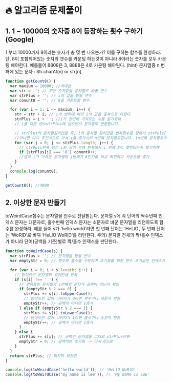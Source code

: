 # 🔥 알고리즘 문제풀이

## 1. 1 ~ 10000의 숫자중 8이 등장하는 횟수 구하기(Google)

1 부터 10000까지 8이라는 숫자가 총 몇 번 나오는가? 이를 구하는 함수를 완성하라.
단, 8이 포함되어있는 숫자의 갯수를 카운팅 하는것이 아니라 8이라는 숫자를 모두 카운팅 해야한다. 예를들어 8808은 3, 8888은 4로 카운팅 해야된다.
(hint) 문자열중 n 번째에 있는 문자 : Str.charAt(n) or str[n]

```javascript
function getCount8() {
  var maxium = 10000; //최대값
  var str = ''; // 모든 숫자값을 문자열로 바꿀 변수
  var strPlus = ''; // i의 값을 받을 변수
  var conunt8 = ''; // 8을 카운트할 변수

  for (var i = 1; i <= maxium; i++) {
    str = str + i; // i의 변화에 따라 i의 값을 중복으로 더한다.
    strPlus = i + ''; //i가 한번에 가져오는 수를 알기위해
    // i를 다른 변수strPlus에 담으면서 문자열로 변환합니다.

    // strPlus의 문자열길이만큼 즉, i의 문자열 길이만큼 반복횟수를 정해서 strPuls[j] === 8 이면 count8을 1++
    //아니면 다시 조건식으로 가서 j를 증가시켜 n번쨰 문자열로갑니다. (n번째 문자열로이동)
    for (var j = 0; j <= strPlus.length; j++) {
      // strPuls안에 담긴 i의 길이 만큼 반복해서 i 안에 8이 몇번있는지 알기위해
      if (strPlus[j] === '8') conunt8++;
      //결국 i가 가져온 문자열의 j번째가 8인지를 비교 확인하고 카운트를 증가
    }
  }
  console.log(conunt8);
}

getCount8(); //4000
```

## 2. 이상한 문자 만들기

toWeirdCase함수는 문자열을 인수로 전달받는다.
문자열 s에 각 단어의 짝수번째 인덱스 문자는 대문자로, 홀수번째 인덱스 문자는 소문자로 바꾼 문자열을 리턴하도록 함수를 완성하라.
예를 들어 s가 ‘hello world’라면 첫 번째 단어는 ‘HeLlO’, 두 번째 단어는 ‘WoRlD’로 바꿔 ‘HeLlO WoRlD’를 리턴한다.
주의) 문자열 전체의 짝/홀수 인덱스가 아니라 단어(공백을 기준)별로 짝/홀수 인덱스를 판단한다.

```javascript
function toWeirdCase(s) {
  var strPlus = ''; // 문자열을 받을 변수
  var emptyStr = 0; // 짝수와 홀수를 구분하여 초기화를 위한 변수 초기값은 인덱스가 0부터 카운트 되니까 0으로 설정

  for (var i = 0; i < s.length; i++) {
    // 받아드린 문자열의 길이만큼 반복
    if (s[i] !== ' ') {
      // 받아들인 문자열의 i번째의 문자가 공백이 아닌지 확인
      if (emptyStr % 2 === 0) {
        strPlus += s[i].toUpperCase();
        // 받아드린 값이 나머지가 0이면 짝수이니 대문자 반환
        emptyStr++; // 공백이 아니면 1증가
      } else if (emptyStr % 2 === 1) {
        strPlus += s[i].toLowerCase();
        // 받아드린 값이 나머지가 1이면 홀수이니 소문자 반환
        emptyStr++; // 공백이 아니면 1증가
      }
    } else {
      strPlus += s[i]; // 공백인 문자열을 그대로 strPlus반환
      emptyStr = 0; // 공백이면 초기화 -> 다시 0으로
    }
  }
  return strPlus; // 마지막 반환값
}

console.log(toWeirdCase('hello world')); // 'HeLlO WoRlD'
console.log(toWeirdCase('my name is lee')); // 'My NaMe Is LeE'
```

